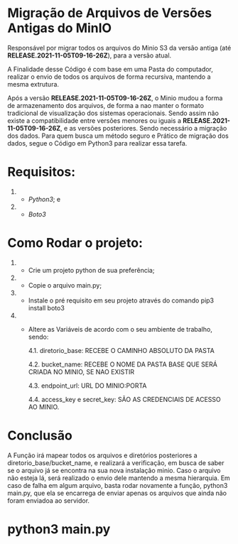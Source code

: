 # Migração de Arquivos de Versões Antigas do MinIO
Responsável por migrar todos os arquivos do Minio S3 da versão antiga (até **RELEASE.2021-11-05T09-16-26Z**), para a versão atual.

A Finalidade desse Código é com base em uma Pasta do computador, realizar o envio de todos os arquivos de forma recursiva, mantendo a mesma extrutura.

Após a versão **RELEASE.2021-11-05T09-16-26Z**, o Minio mudou a forma de armazenamento dos arquivos, de forma a nao manter o formato tradicional de visualização dos sistemas operacionais. Sendo assim não existe a compatibilidade entre versões menores ou iguais a **RELEASE.2021-11-05T09-16-26Z**, e as versões posteriores. Sendo necessário a migração dos dados.
Para quem busca um método seguro e Prático de migração dos dados, segue o Código em Python3 para realizar essa tarefa.

# Requisitos:
1.  - *Python3*; e
2.  - *Boto3*

# Como Rodar o projeto:
1. - Crie um projeto python de sua preferência;
2. - Copie o arquivo main.py;
3. - Instale o pré requisito em seu projeto através do comando pip3 install boto3
4. - Altere as Variáveis de acordo com o seu ambiente de trabalho, sendo:
     
        4.1. diretorio_base: RECEBE O CAMINHO ABSOLUTO DA PASTA
     
        4.2. bucket_name: RECEBE O NOME DA PASTA BASE QUE SERÁ CRIADA NO MINIO, SE NAO EXISTIR
     
        4.3. endpoint_url: URL DO MINIO:PORTA
     
        4.4. access_key e secret_key: SÃO AS CREDENCIAIS DE ACESSO AO MINIO.


# Conclusão
A Função irá mapear todos os arquivos e diretórios posteriores a diretorio_base/bucket_name, e realizará a verificação, em busca de saber se o arquivo já se encontra na sua nova instalação minio. Caso o arquivo não esteja lá, será realizado o envio dele mantendo a mesma hierarquia.
Em caso de falha em algum arquivo, basta rodar novamente a função, python3 main.py, que ela se encarrega de enviar apenas os arquivos que ainda não foram enviadoa ao servidor.

# python3 main.py
